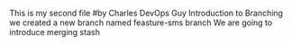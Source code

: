 This is my second file
#by Charles DevOps Guy
Introduction to Branching
we created a new branch named feasture-sms branch
We are going to introduce merging
stash